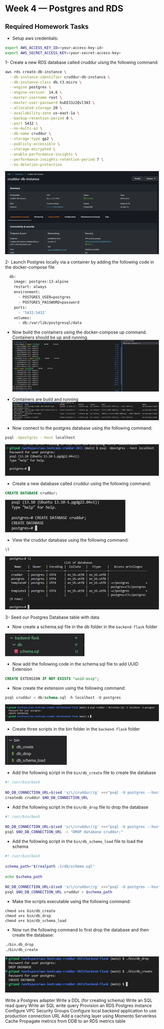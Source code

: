 # Week 4 — Postgres and RDS

## Required Homework Tasks

- Setup aws credentials:
```sh
export AWS_ACCESS_KEY_ID=<your-access-key-id>
export AWS_SECRET_ACCESS_KEY=<your-secret-access-key>

```

1- Create a new RDS database called cruddur uisng the following command:
```sh
aws rds create-db-instance \
  --db-instance-identifier cruddur-db-instance \
  --db-instance-class db.t3.micro \
  --engine postgres \
  --engine-version  14.6 \
  --master-username root \
  --master-user-password huEE33z2Qvl383 \
  --allocated-storage 20 \
  --availability-zone us-east-1a \
  --backup-retention-period 0 \
  --port 5432 \
  --no-multi-az \
  --db-name cruddur \
  --storage-type gp2 \
  --publicly-accessible \
  --storage-encrypted \
  --enable-performance-insights \
  --performance-insights-retention-period 7 \
  --no-deletion-protection
```

![rds](assets/week4/rds.jpg)

2- Launch Postgres locally via a container  by adding the following code in the docker-compose file
```sh
  db:
    image: postgres:13-alpine
    restart: always
    environment:
      - POSTGRES_USER=postgres
      - POSTGRES_PASSWORD=password
    ports:
      - '5432:5432'
    volumes: 
      - db:/var/lib/postgresql/data
```

- Now build the containers using the docker-compose up command. Containers should be up and running.
![compose up](assets/week4/db_container.jpg)

- Containers are build and running
![rds](assets/week4/view_containers.jpg)

- Now connect to the postgres database using the following command:
```sh
psql -Upostgres --host localhost
```
![psql](assets/week4/psql.jpg)

- Create a new database called cruddur using the following command:
```sql
CREATE DATABASE cruddur;
```
![new db](assets/week4/crudder_db.jpg)
- View the cruddur database using the following command:
```sql
\l
```
![view db](assets/week4/view_db.jpg)

3- Seed our Postgres Database table with data
- Now create a schema.sql file in the db folder in the `backend-flask` folder

![schemasql](assets/week4/schemasql.jpg)

- Now add the following code in the schema.sql file to add UUID Extension
```sql
CREATE EXTENSION IF NOT EXISTS "uuid-ossp";
```
- Now create the extension using the following command:
```sql
psql cruddur < db/schema.sql -h localhost -U postgres
```
![schemasql](assets/week4/extension_created.jpg)

- Create three scripts in the bin folder in the `backend-flask` folder

 ![bin_sh](assets/week4/bin_sh.jpg)

- Add the following script in the `bin/db_create` file to create the database
```sh
#! /usr/bin/bash

NO_DB_CONNECTION_URL=$(sed 's/\/cruddur//g' <<<"psql -U postgres --host localhost")
createdb cruddur $NO_DB_CONNECTION_URL
```

- Add the following script in the `bin/db_drop` file to drop the database
```sh
#! /usr/bin/bash

NO_DB_CONNECTION_URL=$(sed 's/\/cruddur//g' <<<"psql -U postgres --host localhost")
psql $NO_DB_CONNECTION_URL -c "DROP database cruddur;"
```

- Add the following script in the `bin/db_schema_load` file to load the schema
```sh
#! /usr/bin/bash

schema_path="$(realpath .)/db/schema.sql"

echo $schema_path

NO_DB_CONNECTION_URL=$(sed 's/\/cruddur//g' <<<"psql -U postgres --host localhost")
psql $NO_DB_CONNECTION_URL cruddur < $schema_path

```

- Make the scripts executable using the following command:

```
chmod u+x bin/db_create
chmod u+x bin/db_drop
chmod u+x bin/db_schema_load
```

- Now run the following command to first drop the database and then create the database:
```cmd
./bin.db_drop
./bin/db_create
```
![db_sh](assets/week4/script_db.jpg)




Write a Postgres adapter
Write a DDL (for creating schema)
Write an SQL read query
Write an SQL write query
Provision an RDS Postgres instance
Configure VPC Security Groups
Configure local backend application to use production connection URL
Add a caching layer using Momento Serverless Cache
Propagate metrics from DDB to an RDS metrics table 

